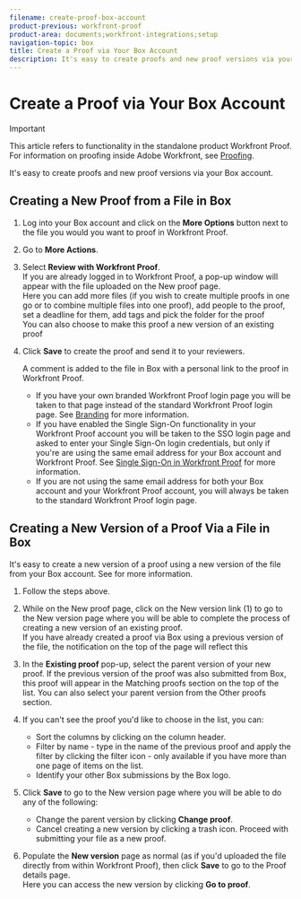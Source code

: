 ```yaml
---
filename: create-proof-box-account
product-previous: workfront-proof
product-area: documents;workfront-integrations;setup
navigation-topic: box
title: Create a Proof via Your Box Account
description: It's easy to create proofs and new proof versions via your Box account.
---
```


# Create a Proof via Your Box Account

>[!IMPORTANT]
>
>This article refers to functionality in the standalone product Workfront Proof. For information on proofing inside Adobe Workfront, see [Proofing](../../../review-and-approve-work/proofing/proofing.md).

It's easy to create proofs and new proof versions via your Box account.

## Creating a New Proof from a File in Box

1. Log into your Box account and click on the **More Options** button next to the file you would you want to proof in Workfront Proof.
1. Go to **More Actions**.
1. Select **Review with Workfront Proof**.  
   If you are already logged in to Workfront Proof, a pop-up window will appear with the file uploaded on the&nbsp;New proof page.  
   Here you can add more files (if you wish to create multiple proofs in one go or to combine multiple files into one proof), add people to the proof, set a deadline for them, add tags and pick the folder for the proof  
   You can also choose to make this proof a new version of an existing proof

1. Click **Save**&nbsp;to create the proof and send it to your reviewers.  

   A comment is added to the file in Box with a personal link to the proof in Workfront Proof.

   * If you have your own branded Workfront Proof login page you will be taken to that page instead of the standard Workfront Proof login page. See [Branding](https://support.workfront.com/hc/en-us/sections/115000921208-Branding) for more information. 
   * If you have enabled the Single Sign-On functionality in your Workfront Proof account you will be taken to the SSO login page and asked to enter your Single Sign-On login credentials, but only if you're are using the same email address for your Box account and Workfront Proof. See [Single Sign-On in Workfront Proof](../../../workfront-proof/wp-acct-admin/managing-security/single-sign-on-overview.md) for more information. 
   * If you are not using the same email address for both your Box account and your Workfront Proof account, you will always be taken to the standard Workfront Proof login page.

## Creating a New Version of a Proof Via a File in Box

It's easy to create a new version&nbsp;of a proof using a new version of the file from your Box account. See for more information.

1. Follow the steps above.
1. While on the New proof page, click on the New version link (1) to go to the New version page where you will be able to complete the process of creating a new version of an existing proof.  
   If you have already created a proof via Box using a previous version of the file, the notification on the top of the page will reflect this
1. In the **Existing proof** pop-up, select the parent version of your new proof. If the previous version of the proof was also submitted from Box, this proof will appear in the Matching proofs section on the top of the list. You can also select your parent version from the Other proofs section.&nbsp;
1. If you can't see the proof you'd like to choose in the list, you can:

   * Sort the columns by clicking on the column header.
   * Filter by name - type in the name of the previous proof and apply the filter by clicking the filter icon - only available if you have more than one page of items on the list.
   * Identify your other Box submissions by the Box logo.

1. Click **Save** to go to&nbsp;the New version page where you will be able to do any of the following:

   * Change the parent version by clicking **Change proof**.
   * Cancel creating a new version by clicking a trash icon. Proceed with submitting your file as a new proof.

1. Populate the **New version** page as normal (as if you'd uploaded the file directly from within Workfront Proof), then click **Save** to go&nbsp;to the Proof details page.  
   Here you can access the new version by clicking **Go to proof**.

